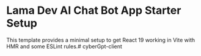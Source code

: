 # Lama Dev AI Chat Bot App Starter Setup

This template provides a minimal setup to get React 19 working in Vite with HMR and some ESLint rules.#   c y b e r G p t - c l i e n t  
 